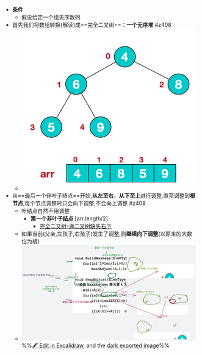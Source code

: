 - **条件**
	- 假设给定一个组无序数列
- 首先我们将数组转换(解读)成==完全二叉树==：**一个无序堆** #z408
	- ![](attachments/Pasted%20image%2020221130220650.png)
- 从==最后一个非叶子结点==开始,**从左至右**，**从下至上**进行调整,直至调整到**根节点**,每个节点调整时只会向下调整,不会向上调整 #z408 
	- 叶结点自然不用调整
		- **第一个非叶子结点** [arr.length/2]
			- [完全二叉树-满二叉树缺失右下](考研/408/数据结构/完全二叉树-满二叉树缺失右下.md#^n7nmob)
	- 如果当前(父亲,左孩子,右孩子)发生了调整,则**继续向下调整**(以原来的大数位为根)
	- ![](attachments/%E5%A6%82%E4%BD%95%E7%94%B1%E4%B8%80%E4%B8%AA%E6%97%A0%E5%BA%8F%E5%BA%8F%E5%88%97%E5%BB%BA%E6%88%90%E4%B8%80%E4%B8%AA%E5%A0%86%202022-11-30%2021.55.15.excalidraw.svg)
%%[🖋 Edit in Excalidraw](attachments/%E5%A6%82%E4%BD%95%E7%94%B1%E4%B8%80%E4%B8%AA%E6%97%A0%E5%BA%8F%E5%BA%8F%E5%88%97%E5%BB%BA%E6%88%90%E4%B8%80%E4%B8%AA%E5%A0%86%202022-11-30%2021.55.15.excalidraw.md), and the [dark exported image](attachments/%E5%A6%82%E4%BD%95%E7%94%B1%E4%B8%80%E4%B8%AA%E6%97%A0%E5%BA%8F%E5%BA%8F%E5%88%97%E5%BB%BA%E6%88%90%E4%B8%80%E4%B8%AA%E5%A0%86%202022-11-30%2021.55.15.excalidraw.dark.svg)%%